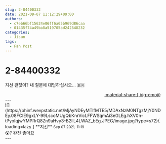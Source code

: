 ```yaml
---
slug: 2-84400332
date: 2021-09-07 11:12:29+09:00
authors:
  - c7eb66bf15624e06ff6a65b969d86caa
  - 01435f74a49ba8a519705ad242348232
categories:
  - Jisun
tags:
  - Fan Post
---
```


# 2-84400332

<div class="post-container" markdown="1">
<div class="content-container md-sidebar__scrollwrap" markdown="1">

지선 괜찮아? 내 질문에 대답하십시오... 🇧🇷

</div>
</div>

<div style="text-align: right;" markdown="1">
<a href="https://weverse.io/fromis9/fanpost/2-84400332" style="text-align: right;">:material-share:{.big-emoji}</a>
</div>
---

<div class="comments-container md-sidebar__scrollwrap" markdown="1">
<div class="comment" markdown="1">
<div class='id-container' markdown="1">
![](https://phinf.wevpstatic.net/MjAyNDEyMTlfMTE5/MDAxNzM0NTgzMjY0NDEy.08FClE9gxLY-99LscoMUgQbKnrVicLFFWSqmAi3eGLEg.hXV0n-tPyoIqjwYMPRrQ8Zn9aHvy3-B2llL4LWAZ_bEg.JPEG/image.jpg?type=s72){ loading=lazy }
**<span class="artist">지선</span>** <small>Sep 07 2021, 11:19</small><br>
</div>
<div class='comment-body' markdown="1">
😮? 완전 좋아요
</div>
</div>
</div>
---
